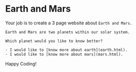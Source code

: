 # Earth and Mars

Your job is to create a 3 page website about `Earth and Mars.`

    Earth and Mars are two planets within our solar system.

    Which planet would you like to know better?

    - I would like to [know more about earth](earth.html).
    - I would like to [know more about mars](mars.html).

Happy Coding!
